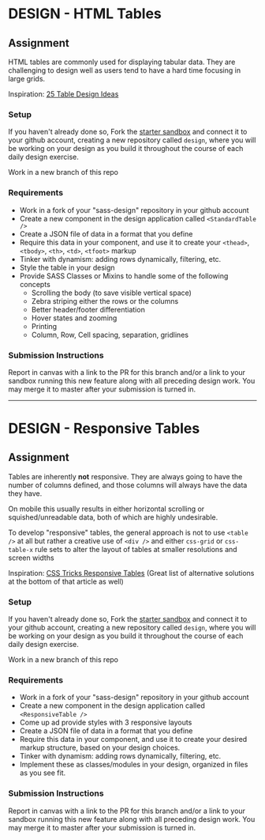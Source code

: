 # DESIGN - HTML Tables

## Assignment
HTML tables are commonly used for displaying tabular data. They are challenging to design well as users tend to have a hard time focusing in large grids.

Inspiration: [25 Table Design Ideas](https://freshdesignweb.com/free-css-tables/)

### Setup
If you haven't already done so, Fork the [starter sandbox](https://codesandbox.io/s/nrozq68z80) and connect it to your github account, creating a new repository called `design`, where you will be working on your design as you build it throughout the course of each daily design exercise.

Work in a new branch of this repo

### Requirements
* Work in a fork of your "sass-design" repository in your github account
* Create a new component in the design application called `<StandardTable />`
* Create a JSON file of data in a format that you define
* Require this data in your component, and use it to create your `<thead>`, `<tbody>`, `<th>`, `<td>`, `<tfoot>` markup
* Tinker with dynamism: adding rows dynamically, filtering, etc.
* Style the table in your design
* Provide SASS Classes or Mixins to handle some of the following concepts
  * Scrolling the body (to save visible vertical space)
  * Zebra striping either the rows or the columns
  * Better header/footer differentiation
  * Hover states and zooming
  * Printing
  * Column, Row, Cell spacing, separation, gridlines
  
### Submission Instructions
Report in canvas with a link to the PR for this branch and/or a link to your sandbox running this new feature along with all preceding design work.  You may merge it to master after your submission is turned in.

---

# DESIGN - Responsive Tables

## Assignment
Tables are inherently **not** responsive. They are always going to have the number of columns defined, and those columns will always have the data they have.

On mobile this usually results in either horizontal scrolling or squished/unreadable data, both of which are highly undesirable.

To develop "responsive" tables, the general approach is not to use `<table />` at all but rather a creative use of `<div />` and either `css-grid` or `css-table-x` rule sets to alter the layout of tables at smaller resolutions and screen widths

Inspiration: [CSS Tricks Responsive Tables](https://css-tricks.com/accessible-simple-responsive-tables/) (Great list of alternative solutions at the bottom of that article as well)

### Setup
If you haven't already done so, Fork the [starter sandbox](https://codesandbox.io/s/nrozq68z80) and connect it to your github account, creating a new repository called `design`, where you will be working on your design as you build it throughout the course of each daily design exercise.

Work in a new branch of this repo

### Requirements
* Work in a fork of your "sass-design" repository in your github account
* Create a new component in the design application called `<ResponsiveTable />`
* Come up ad provide styles with 3 responsive layouts
* Create a JSON file of data in a format that you define
* Require this data in your component, and use it to create your desired markup structure, based on your design choices.
* Tinker with dynamism: adding rows dynamically, filtering, etc.
* Implement these as classes/modules in your design, organized in files as you see fit.


### Submission Instructions
Report in canvas with a link to the PR for this branch and/or a link to your sandbox running this new feature along with all preceding design work.  You may merge it to master after your submission is turned in.

